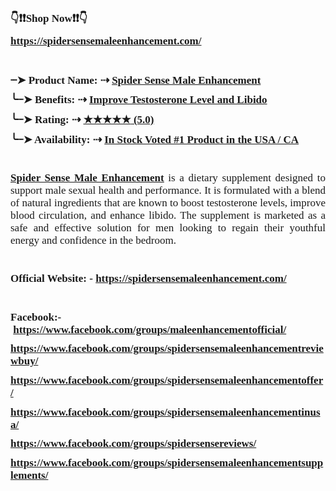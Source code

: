 <p style='margin-top:0cm;margin-right:0cm;margin-bottom:8.0pt;margin-left:0cm;font-size:11.0pt;font-family:"Calibri",sans-serif;text-align:justify;'><span style="font-size: 17px;"><br></span></p>
<p style='margin-top:0cm;margin-right:0cm;margin-bottom:8.0pt;margin-left:0cm;font-size:11.0pt;font-family:"Calibri",sans-serif;text-align:justify;'><span style="font-size: 17px;"><strong><span style='font-family: "Segoe UI Emoji", sans-serif;'>👇❗❗</span></strong><strong><span style='font-family: "Lucida Fax", serif;'>Shop Now</span></strong><strong><span style='font-family: "Segoe UI Emoji", sans-serif;'>❗❗👇</span></strong></span></p>
<p style='margin-top:0cm;margin-right:0cm;margin-bottom:8.0pt;margin-left:0cm;font-size:11.0pt;font-family:"Calibri",sans-serif;'><span style="font-size: 17px;"><strong><a href="https://spidersensemaleenhancement.com/"><span style='font-family:"Lucida Fax",serif;'>https://spidersensemaleenhancement.com/</span></a></strong></span></p>
<p style='margin-top:0cm;margin-right:0cm;margin-bottom:8.0pt;margin-left:0cm;font-size:11.0pt;font-family:"Calibri",sans-serif;text-align:justify;'><span style="font-size: 17px;"><strong><span style='font-family:"MS Gothic";'>&nbsp;</span></strong></span></p>
<p style='margin-top:0cm;margin-right:0cm;margin-bottom:8.0pt;margin-left:0cm;font-size:11.0pt;font-family:"Calibri",sans-serif;'><span style="font-size: 17px;"><strong><span style='font-family:"MS Gothic";'>┈➤</span></strong><strong><span style='font-family:"Lucida Fax",serif;'> Product Name:</span></strong><strong><span style='font-family:"Cambria Math",serif;'> ⇢</span></strong><strong><span style='font-family:"Lucida Fax",serif;'> </span><a href="https://spidersensemaleenhancement.com/"><span style='font-family:"Lucida Fax",serif;'>Spider Sense Male Enhancement</span></a></strong></span></p>
<p style='margin-top:0cm;margin-right:0cm;margin-bottom:8.0pt;margin-left:0cm;font-size:11.0pt;font-family:"Calibri",sans-serif;'><span style="font-size: 17px;"><strong><span style='font-family:"MS Gothic";'>╰┈➤</span></strong><strong><span style='font-family:"Lucida Fax",serif;'> Benefits:</span></strong><strong><span style='font-family:"Cambria Math",serif;'> ⇢</span></strong><strong><span style='font-family:"Lucida Fax",serif;'> </span><a href="https://spidersensemaleenhancement.com/"><span style='font-family:"Lucida Fax",serif;'>Improve Testosterone Level and Libido</span></a></strong></span></p>
<p style='margin-top:0cm;margin-right:0cm;margin-bottom:8.0pt;margin-left:0cm;font-size:11.0pt;font-family:"Calibri",sans-serif;'><span style="font-size: 17px;"><strong><span style='font-family:"MS Gothic";'>╰┈➤</span></strong><strong><span style='font-family:"Lucida Fax",serif;'> Rating:</span></strong><strong><span style='font-family:"Cambria Math",serif;'> ⇢</span></strong><strong><span style='font-family:"Lucida Fax",serif;'> </span><a href="https://spidersensemaleenhancement.com/"><span style='font-family:"Segoe UI Symbol",sans-serif;'>★★★★★</span><span style='font-family:"Lucida Fax",serif;'>&nbsp;(5.0)</span></a></strong></span></p>
<p style='margin-top:0cm;margin-right:0cm;margin-bottom:8.0pt;margin-left:0cm;font-size:11.0pt;font-family:"Calibri",sans-serif;'><span style="font-size: 17px;"><strong><span style='font-family:"MS Gothic";'>╰┈➤</span></strong><strong><span style='font-family:"Lucida Fax",serif;'> Availability:</span></strong><strong><span style='font-family:"Cambria Math",serif;'> ⇢</span></strong><strong><span style='font-family:"Lucida Fax",serif;'> </span><a href="https://spidersensemaleenhancement.com/"><span style='font-family:"Lucida Fax",serif;'>In Stock Voted #1 Product in the USA / CA</span></a></strong></span></p>
<p style='margin-top:0cm;margin-right:0cm;margin-bottom:8.0pt;margin-left:0cm;font-size:11.0pt;font-family:"Calibri",sans-serif;'><span style="font-size: 17px;"><br></span></p>
<p style='margin-top:0cm;margin-right:0cm;margin-bottom:8.0pt;margin-left:0cm;font-size:11.0pt;font-family:"Calibri",sans-serif;text-align:justify;'><span style="font-size: 17px;"><strong><u><span style='font-family:"Lucida Fax",serif;'><a href="https://spidersensemaleenhancement.com/">Spider Sense Male Enhancement</a></span></u></strong></span><span style='font-family: "Lucida Fax", serif; font-size: 17px;'>&nbsp;is a dietary supplement designed to support male sexual health and performance. It is formulated with a blend of natural ingredients that are known to boost testosterone levels, improve blood circulation, and enhance libido. The supplement is marketed as a safe and effective solution for men looking to regain their youthful energy and confidence in the bedroom.</span></p>
<p style='margin-top:0cm;margin-right:0cm;margin-bottom:8.0pt;margin-left:0cm;font-size:11.0pt;font-family:"Calibri",sans-serif;text-align:justify;'><span style="font-size: 17px;"><br></span></p>
<p style='margin-top:0cm;margin-right:0cm;margin-bottom:8.0pt;margin-left:0cm;font-size:11.0pt;font-family:"Calibri",sans-serif;'><span style="font-size: 17px;"><strong><span style='font-family:"Lucida Fax",serif;'>Official Website: -&nbsp;</span></strong><a href="https://spidersensemaleenhancement.com/"><strong><span style='font-family:"Lucida Fax",serif;'>https://spidersensemaleenhancement.com/</span></strong></a></span></p>
<p style='margin-top:0cm;margin-right:0cm;margin-bottom:8.0pt;margin-left:0cm;font-size:11.0pt;font-family:"Calibri",sans-serif;'><span style="font-size: 17px;"><strong><span style='font-family:"Lucida Fax",serif;'>&nbsp;</span></strong></span></p>
<p style='margin-top:0cm;margin-right:0cm;margin-bottom:8.0pt;margin-left:0cm;font-size:11.0pt;font-family:"Calibri",sans-serif;'><span style="font-size: 17px;"><strong><span style='font-family:"Lucida Fax",serif;'>Facebook:-&nbsp;</span></strong><a href="https://www.facebook.com/groups/maleenhancementofficial/"><strong><span style='font-family:"Lucida Fax",serif;'>https://www.facebook.com/groups/maleenhancementofficial/</span></strong></a></span></p>
<p style='margin-top:0cm;margin-right:0cm;margin-bottom:8.0pt;margin-left:0cm;font-size:11.0pt;font-family:"Calibri",sans-serif;'><span style="font-size: 17px;"><strong><span style='font-family:"Lucida Fax",serif;'><a href="https://www.facebook.com/groups/spidersensemaleenhancementreviewbuy/">https://www.facebook.com/groups/spidersensemaleenhancementreviewbuy/</a></span></strong></span></p>
<p style='margin-top:0cm;margin-right:0cm;margin-bottom:8.0pt;margin-left:0cm;font-size:11.0pt;font-family:"Calibri",sans-serif;'><span style="font-size: 17px;"><a href="https://www.facebook.com/groups/spidersensemaleenhancementoffer/"><strong><span style='font-family:"Lucida Fax",serif;'>https://www.facebook.com/groups/spidersensemaleenhancementoffer/</span></strong></a></span></p>
<p style='margin-top:0cm;margin-right:0cm;margin-bottom:8.0pt;margin-left:0cm;font-size:11.0pt;font-family:"Calibri",sans-serif;'><span style="font-size: 17px;"><a href="https://www.facebook.com/groups/spidersensemaleenhancementinusa/"><strong><span style='font-family:"Lucida Fax",serif;'>https://www.facebook.com/groups/spidersensemaleenhancementinusa/</span></strong></a></span></p>
<p style='margin-top:0cm;margin-right:0cm;margin-bottom:8.0pt;margin-left:0cm;font-size:11.0pt;font-family:"Calibri",sans-serif;'><span style="font-size: 17px;"><a href="https://www.facebook.com/groups/spidersensereviews/"><strong><span style='font-family:"Lucida Fax",serif;'>https://www.facebook.com/groups/spidersensereviews/</span></strong></a></span></p>
<p style='margin-top:0cm;margin-right:0cm;margin-bottom:8.0pt;margin-left:0cm;font-size:11.0pt;font-family:"Calibri",sans-serif;'><span style="font-size: 17px;"><a href="https://www.facebook.com/groups/spidersensemaleenhancementsupplements/"><strong><span style='font-family:"Lucida Fax",serif;'>https://www.facebook.com/groups/spidersensemaleenhancementsupplements/</span></strong></a></span></p>
<p style='margin-top:0cm;margin-right:0cm;margin-bottom:8.0pt;margin-left:0cm;font-size:11.0pt;font-family:"Calibri",sans-serif;text-align:justify;'><span style="font-size: 17px;"><strong><span style='font-family:"MS Gothic";'>&nbsp;</span></strong></span></p>
<p style='margin-top:0cm;margin-right:0cm;margin-bottom:8.0pt;margin-left:0cm;font-size:11.0pt;font-family:"Calibri",sans-serif;'><br></p>
